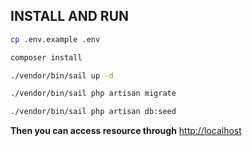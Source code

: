 ## INSTALL AND RUN

```bash
cp .env.example .env
```

```bash
composer install
```

```bash
./vendor/bin/sail up -d
```

```bash
./vendor/bin/sail php artisan migrate
```

```bash
./vendor/bin/sail php artisan db:seed
```

<strong>Then you can access resource through</strong>
[http://localhost](http://localhost/)
